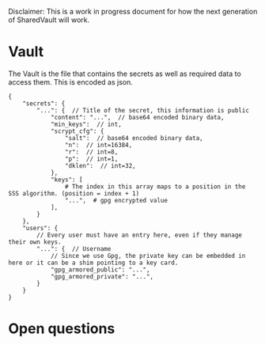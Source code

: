 Disclaimer: This is a work in progress document for how the next generation of SharedVault will work.


# Vault

The Vault is the file that contains the secrets as well as required data to access them. This is encoded as json.

```jsonc
{
    "secrets": {
        "...": {  // Title of the secret, this information is public
            "content": "...",  // base64 encoded binary data,
            "min_keys":  // int,
            "scrypt_cfg": {
                "salt":  // base64 encoded binary data,
                "n":  // int=16384,
                "r":  // int=8,
                "p":  // int=1,
                "dklen":  // int=32,
            },
            "keys": [
                # The index in this array maps to a position in the SSS algorithm. (position = index + 1)
                "...",  # gpg encrypted value
            ],
        }
    },
    "users": {
        // Every user must have an entry here, even if they manage their own keys.
        "...": {  // Username
            // Since we use Gpg, the private key can be embedded in here or it can be a shim pointing to a key card.
            "gpg_armored_public": "...",
            "gpg_armored_private": "...",
        }
    }
}
```

# Open questions
